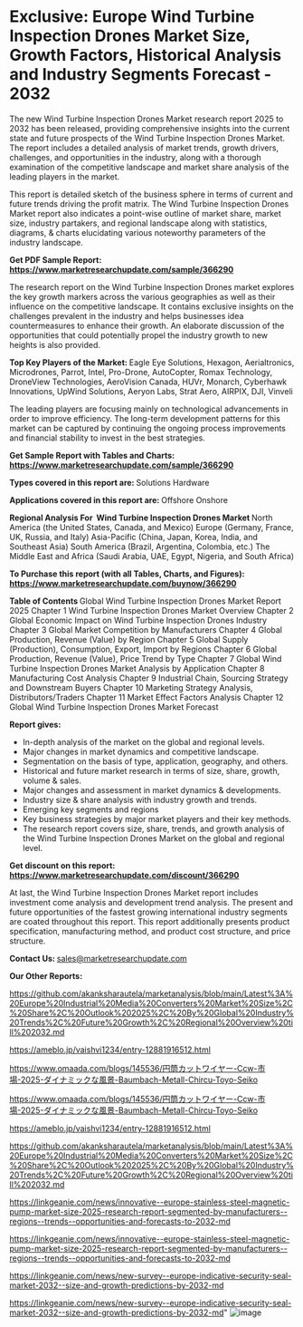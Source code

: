 # Exclusive: Europe Wind Turbine Inspection Drones Market Size, Growth Factors, Historical Analysis and Industry Segments Forecast - 2032

The new Wind Turbine Inspection Drones Market research report 2025 to 2032 has been released, providing comprehensive insights into the current state and future prospects of the Wind Turbine Inspection Drones Market. The report includes a detailed analysis of market trends, growth drivers, challenges, and opportunities in the industry, along with a thorough examination of the competitive landscape and market share analysis of the leading players in the market.

This report is detailed sketch of the business sphere in terms of current and future trends driving the profit matrix. The Wind Turbine Inspection Drones Market report also indicates a point-wise outline of market share, market size, industry partakers, and regional landscape along with statistics, diagrams, &amp; charts elucidating various noteworthy parameters of the industry landscape.

<strong><b>Get PDF Sample Report: <a href=https://www.marketresearchupdate.com/sample/366290>https://www.marketresearchupdate.com/sample/366290</a></b></strong>

The research report on the Wind Turbine Inspection Drones market explores the key growth markers across the various geographies as well as their influence on the competitive landscape. It contains exclusive insights on the challenges prevalent in the industry and helps businesses idea countermeasures to enhance their growth. An elaborate discussion of the opportunities that could potentially propel the industry growth to new heights is also provided.

<strong><b>Top Key Players of the Market:
</b></strong>Eagle Eye Solutions, Hexagon, Aerialtronics, Microdrones, Parrot, Intel, Pro-Drone, AutoCopter, Romax Technology, DroneView Technologies, AeroVision Canada, HUVr, Monarch, Cyberhawk Innovations, UpWind Solutions, Aeryon Labs, Strat Aero, AIRPIX, DJI, Vinveli<strong><b>
</b></strong>

The leading players are focusing mainly on technological advancements in order to improve efficiency. The long-term development patterns for this market can be captured by continuing the ongoing process improvements and financial stability to invest in the best strategies.

<strong><b>Get Sample Report with Tables and Charts: <a href=https://www.marketresearchupdate.com/sample/366290>https://www.marketresearchupdate.com/sample/366290</a></b></strong>

<strong><b>Types covered in this report are:
</b></strong>Solutions
Hardware<strong><b>
</b></strong>

<strong><b>Applications covered in this report are:
</b></strong>Offshore
Onshore<strong><b>
</b></strong>

<strong><b>Regional Analysis For  Wind Turbine Inspection Drones Market</b></strong><strong><b>
</b></strong>North America (the United States, Canada, and Mexico)
Europe (Germany, France, UK, Russia, and Italy)
Asia-Pacific (China, Japan, Korea, India, and Southeast Asia)
South America (Brazil, Argentina, Colombia, etc.)
The Middle East and Africa (Saudi Arabia, UAE, Egypt, Nigeria, and South Africa)

<strong><b>To Purchase this report (with all Tables, Charts, and Figures): <a href=https://www.marketresearchupdate.com/buynow/366290>https://www.marketresearchupdate.com/buynow/366290</a></b></strong>

<strong><b>Table of Contents</b></strong><strong><b>
</b></strong>Global Wind Turbine Inspection Drones Market Report 2025
Chapter 1 Wind Turbine Inspection Drones Market Overview
Chapter 2 Global Economic Impact on Wind Turbine Inspection Drones Industry
Chapter 3 Global Market Competition by Manufacturers
Chapter 4 Global Production, Revenue (Value) by Region
Chapter 5 Global Supply (Production), Consumption, Export, Import by Regions
Chapter 6 Global Production, Revenue (Value), Price Trend by Type
Chapter 7 Global Wind Turbine Inspection Drones Market Analysis by Application
Chapter 8 Manufacturing Cost Analysis
Chapter 9 Industrial Chain, Sourcing Strategy and Downstream Buyers
Chapter 10 Marketing Strategy Analysis, Distributors/Traders
Chapter 11 Market Effect Factors Analysis
Chapter 12 Global Wind Turbine Inspection Drones Market Forecast

<strong><b>Report gives:</b></strong>

- In-depth analysis of the market on the global and regional levels.
- Major changes in market dynamics and competitive landscape.
- Segmentation on the basis of type, application, geography, and others.
- Historical and future market research in terms of size, share, growth, volume &amp; sales.
- Major changes and assessment in market dynamics &amp; developments.
- Industry size &amp; share analysis with industry growth and trends.
- Emerging key segments and regions
- Key business strategies by major market players and their key methods.
- The research report covers size, share, trends, and growth analysis of the Wind Turbine Inspection Drones Market on the global and regional level.

<strong><b>Get discount on this report: <a href=https://www.marketresearchupdate.com/discount/366290>https://www.marketresearchupdate.com/discount/366290</a></b></strong>

At last, the Wind Turbine Inspection Drones Market report includes investment come analysis and development trend analysis. The present and future opportunities of the fastest growing international industry segments are coated throughout this report. This report additionally presents product specification, manufacturing method, and product cost structure, and price structure.

<strong><b>Contact Us:
</b></strong>sales@marketresearchupdate.com

<strong>Our Other Reports:</strong>

<a href=https://github.com/akanksharautela/marketanalysis/blob/main/Latest%3A%20Europe%20Industrial%20Media%20Converters%20Market%20Size%2C%20Share%2C%20Outlook%202025%2C%20By%20Global%20Industry%20Trends%2C%20Future%20Growth%2C%20Regional%20Overview%20till%202032.md>https://github.com/akanksharautela/marketanalysis/blob/main/Latest%3A%20Europe%20Industrial%20Media%20Converters%20Market%20Size%2C%20Share%2C%20Outlook%202025%2C%20By%20Global%20Industry%20Trends%2C%20Future%20Growth%2C%20Regional%20Overview%20till%202032.md</a>

<a href=https://ameblo.jp/vaishvi1234/entry-12881916512.html>https://ameblo.jp/vaishvi1234/entry-12881916512.html</a>

<a href=https://www.omaada.com/blogs/145536/円筒カットワイヤー-Ccw-市場-2025-ダイナミックな風景-Baumbach-Metall-Chircu-Toyo-Seiko>https://www.omaada.com/blogs/145536/円筒カットワイヤー-Ccw-市場-2025-ダイナミックな風景-Baumbach-Metall-Chircu-Toyo-Seiko</a>

<a href=https://www.omaada.com/blogs/145536/円筒カットワイヤー-Ccw-市場-2025-ダイナミックな風景-Baumbach-Metall-Chircu-Toyo-Seiko>https://www.omaada.com/blogs/145536/円筒カットワイヤー-Ccw-市場-2025-ダイナミックな風景-Baumbach-Metall-Chircu-Toyo-Seiko</a>

<a href=https://ameblo.jp/vaishvi1234/entry-12881916512.html>https://ameblo.jp/vaishvi1234/entry-12881916512.html</a>

<a href=https://github.com/akanksharautela/marketanalysis/blob/main/Latest%3A%20Europe%20Industrial%20Media%20Converters%20Market%20Size%2C%20Share%2C%20Outlook%202025%2C%20By%20Global%20Industry%20Trends%2C%20Future%20Growth%2C%20Regional%20Overview%20till%202032.md>https://github.com/akanksharautela/marketanalysis/blob/main/Latest%3A%20Europe%20Industrial%20Media%20Converters%20Market%20Size%2C%20Share%2C%20Outlook%202025%2C%20By%20Global%20Industry%20Trends%2C%20Future%20Growth%2C%20Regional%20Overview%20till%202032.md</a>

<a href=https://linkgeanie.com/news/innovative--europe-stainless-steel-magnetic-pump-market-size-2025-research-report-segmented-by-manufacturers--regions--trends--opportunities-and-forecasts-to-2032-md>https://linkgeanie.com/news/innovative--europe-stainless-steel-magnetic-pump-market-size-2025-research-report-segmented-by-manufacturers--regions--trends--opportunities-and-forecasts-to-2032-md</a>

<a href=https://linkgeanie.com/news/innovative--europe-stainless-steel-magnetic-pump-market-size-2025-research-report-segmented-by-manufacturers--regions--trends--opportunities-and-forecasts-to-2032-md>https://linkgeanie.com/news/innovative--europe-stainless-steel-magnetic-pump-market-size-2025-research-report-segmented-by-manufacturers--regions--trends--opportunities-and-forecasts-to-2032-md</a>

<a href=https://linkgeanie.com/news/new-survey--europe-indicative-security-seal-market-2032--size-and-growth-predictions-by-2032-md>https://linkgeanie.com/news/new-survey--europe-indicative-security-seal-market-2032--size-and-growth-predictions-by-2032-md</a>

<a href=https://linkgeanie.com/news/new-survey--europe-indicative-security-seal-market-2032--size-and-growth-predictions-by-2032-md>https://linkgeanie.com/news/new-survey--europe-indicative-security-seal-market-2032--size-and-growth-predictions-by-2032-md</a>"
![image](https://github.com/user-attachments/assets/3f8c45cd-3ba3-4a33-9cd2-47abc65e81d7)
